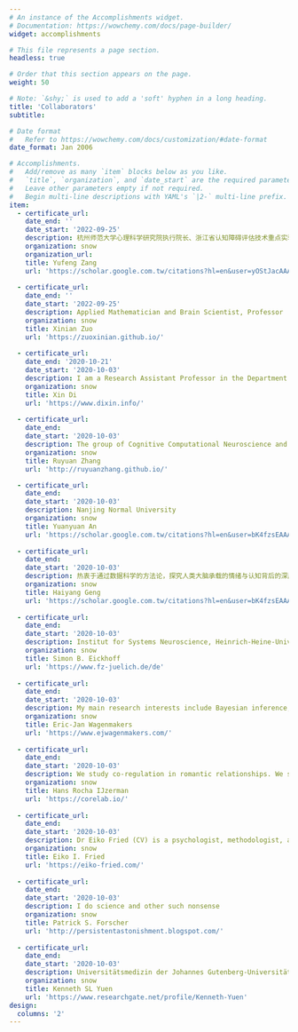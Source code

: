 ```yaml
---
# An instance of the Accomplishments widget.
# Documentation: https://wowchemy.com/docs/page-builder/
widget: accomplishments

# This file represents a page section.
headless: true

# Order that this section appears on the page.
weight: 50

# Note: `&shy;` is used to add a 'soft' hyphen in a long heading.
title: 'Collaborators'
subtitle:

# Date format
#   Refer to https://wowchemy.com/docs/customization/#date-format
date_format: Jan 2006

# Accomplishments.
#   Add/remove as many `item` blocks below as you like.
#   `title`, `organization`, and `date_start` are the required parameters.
#   Leave other parameters empty if not required.
#   Begin multi-line descriptions with YAML's `|2-` multi-line prefix.
item:
  - certificate_url: 
    date_end: ''
    date_start: '2022-09-25'
    description: 杭州师范大学心理科学研究院执行院长、浙江省认知障碍评估技术重点实验室执行主任
    organization: snow
    organization_url: 
    title: Yufeng Zang
    url: 'https://scholar.google.com.tw/citations?hl=en&user=yOStJacAAAAJ'
  
  - certificate_url: 
    date_end: ''
    date_start: '2022-09-25'
    description: Applied Mathematician and Brain Scientist, Professor
    organization: snow
    title: Xinian Zuo
    url: 'https://zuoxinian.github.io/'
  
  - certificate_url: 
    date_end: '2020-10-21'
    date_start: '2020-10-03'
    description: I am a Research Assistant Professor in the Department of Biomedical Engineering, New Jersey Institute of Technology (NJIT). My research interest is mainly on understanding brain connectivity and brain network organizations using brain imaging techniques such as functional magnetic resonance imaging (fMRI).
    organization: snow
    title: Xin Di
    url: 'https://www.dixin.info/'
  
  - certificate_url: 
    date_end: 
    date_start: '2020-10-03'
    description: The group of Cognitive Computational Neuroscience and Neuroimaging (CCNN) is led by Dr. Ru-Yuan Zhang (张洳源 in Chinese), who is currently a Principal Investigator at the Institute of Psychology and Behavioral Science and Shanghai Mental Health Center at Shanghai Jiao Tong University, Shanghai, China.
    organization: snow
    title: Ruyuan Zhang
    url: 'http://ruyuanzhang.github.io/'

  - certificate_url: 
    date_end: 
    date_start: '2020-10-03'
    description: Nanjing Normal University
    organization: snow
    title: Yuanyuan An
    url: 'https://scholar.google.com.tw/citations?hl=en&user=bK4fzsEAAAAJ'    
    
  - certificate_url: 
    date_end: 
    date_start: '2020-10-03'
    description: 热衷于通过数据科学的方法论，探究人类大脑承载的情绪与认知背后的深层机理。并致力于将以上的规律和机制转化为简单易行的自我管理体系，进而提升我们工作和生活的品质和效率。
    organization: snow
    title: Haiyang Geng
    url: 'https://scholar.google.com.tw/citations?hl=en&user=bK4fzsEAAAAJ'  
    
  - certificate_url: 
    date_end: 
    date_start: '2020-10-03'
    description: Institut for Systems Neuroscience, Heinrich-Heine-Universität Düsseldorf
    organization: snow
    title: Simon B. Eickhoff
    url: 'https://www.fz-juelich.de/de' 
    
  - certificate_url: 
    date_end: 
    date_start: '2020-10-03'
    description: My main research interests include Bayesian inference, models of decision making, and philosophy of science.
    organization: snow
    title: Eric-Jan Wagenmakers
    url: 'https://www.ejwagenmakers.com/'  
    
  - certificate_url: 
    date_end: 
    date_start: '2020-10-03'
    description: We study co-regulation in romantic relationships. We study social thermoregulation. We do meta-science. We rely on open science ideals. We collaborate with researchers around the world, but are located at the Université Grenoble Alpes.
    organization: snow
    title: Hans Rocha IJzerman
    url: 'https://corelab.io/' 
    
  - certificate_url: 
    date_end: 
    date_start: '2020-10-03'
    description: Dr Eiko Fried (CV) is a psychologist, methodologist, and nearly photographer. He works as Associate Professor at Leiden University. He runs this website as well as WARN-D.com & psych-networks.com, and if anything is broken, you should probably blame him. You can stalk him via Email, Twitter, Mastodon, Open Science Framework, & Google Scholar.
    organization: snow
    title: Eiko I. Fried
    url: 'https://eiko-fried.com/' 
    
  - certificate_url: 
    date_end: 
    date_start: '2020-10-03'
    description: I do science and other such nonsense
    organization: snow
    title: Patrick S. Forscher
    url: 'http://persistentastonishment.blogspot.com/' 
    
  - certificate_url: 
    date_end: 
    date_start: '2020-10-03'
    description: Universitätsmedizin der Johannes Gutenberg-Universität Mainz · Neuroimaging Center
    organization: snow
    title: Kenneth SL Yuen
    url: 'https://www.researchgate.net/profile/Kenneth-Yuen' 
design:
  columns: '2'
---
```

